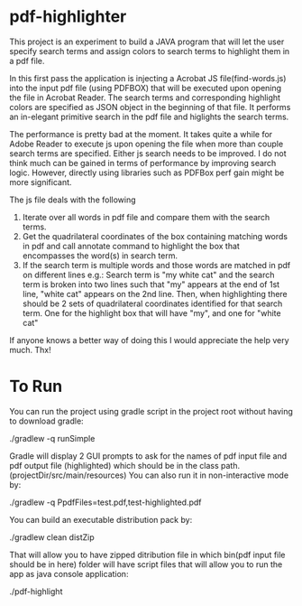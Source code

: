 pdf-highlighter
===============

This project is an experiment to build a JAVA program that will let the user specify search terms and assign colors to search terms to highlight them in a pdf file.

In this first pass the application is injecting a Acrobat JS file(find-words.js) into the input pdf file (using PDFBOX) that will be executed upon opening the file in Acrobat Reader. The search terms and corresponding highlight colors are specified as JSON object in the beginning of that file. It performs an in-elegant primitive search in the pdf file and higlights the search terms. 

The performance is pretty bad at the moment. It takes quite a while for Adobe Reader to execute js upon opening the file when more than couple search terms are specified. Either js search needs to be improved. I do not think much can be gained in terms of performance by improving search logic. However, directly using libraries such as PDFBox perf gain might be more significant. 

The js file deals with the following

1. Iterate over all words in pdf file and compare them with the search terms.
2. Get the quadrilateral coordinates of the box containing matching words in pdf and call annotate command to highlight the box that encompasses the word(s) in search term.
3. If the search term is multiple words and those words are matched in pdf on different lines 
    e.g.: Search term is "my white cat" and the search term is broken into two lines such that "my" appears at the end of 1st line, "white cat" appears on the 2nd line. Then, when highlighting there should be 2 sets of quadrilateral coordinates identified for that search term. One for the highlight box that will have "my", and one for "white cat"

If anyone knows a better way of doing this I would appreciate the help very much. Thx!


To Run
======

You can run the project using gradle script in the project root without having to download gradle:

./gradlew -q runSimple

Gradle will display 2 GUI prompts to ask for the names of pdf input file and pdf output file (highlighted) which should be in the class path. (projectDir/src/main/resources) You can also run it in non-interactive mode by:

./gradlew -q PpdfFiles=test.pdf,test-highlighted.pdf

You can build an executable distribution pack by:

./gradlew clean distZip

That will allow you to have zipped ditribution file in which bin(pdf input file should be in here) folder will have script files that will allow you to run the app as java console application:

./pdf-highlight
